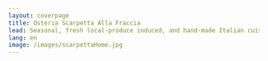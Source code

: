 ```yaml
---
layout: coverpage
title: Osteria Scarpetta Alla Fraccia
lead: Seasonal, fresh local-produce induced, and hand-made Italian cuisine. 
lang: en
image: /images/scarpettaHome.jpg
---
```




